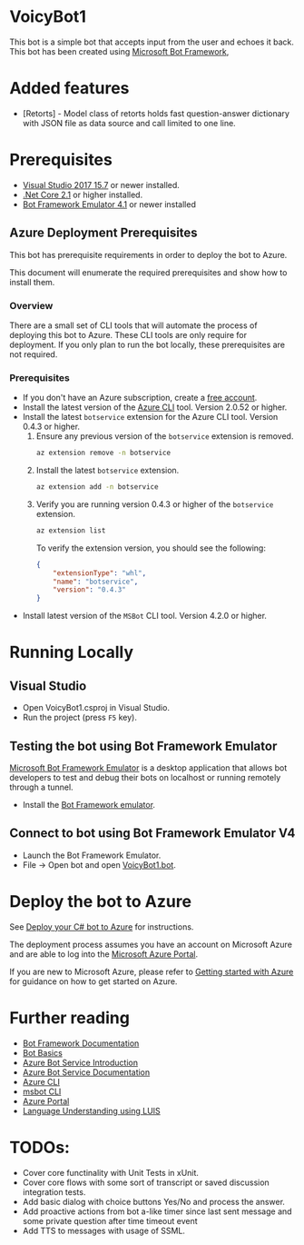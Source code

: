 ﻿# VoicyBot1

This bot is a simple bot that accepts input from the user and echoes it back.
This bot has been created using [Microsoft Bot Framework][1], 

# Added features
- [Retorts] - Model class of retorts holds fast question-answer dictionary with JSON file as data source and call limited to one line.

# Prerequisites
- [Visual Studio 2017 15.7][2] or newer installed.
- [.Net Core 2.1][3] or higher installed.  
- [Bot Framework Emulator 4.1][6] or newer installed

## Azure Deployment Prerequisites
This bot has prerequisite requirements in order to deploy the bot to Azure.

This document will enumerate the required prerequisites and show how to install them.

### Overview
There are a small set of CLI tools that will automate the process of deploying this bot to Azure.  These CLI tools are only require for deployment.  If you only plan to run the bot locally, these prerequisites are not required.

### Prerequisites
- If you don't have an Azure subscription, create a [free account][10].
- Install the latest version of the [Azure CLI][11] tool. Version 2.0.52 or higher.
- Install the latest `botservice` extension for the Azure CLI tool. Version 0.4.3 or higher.
    1. Ensure any previous version of the `botservice` extension is removed.
        ```bash
        az extension remove -n botservice
        ```
    1. Install the latest `botservice` extension.
        ```bash
        az extension add -n botservice
        ```
    1. Verify you are running version 0.4.3 or higher of the `botservice` extension.
        ```bash
        az extension list
        ```
        To verify the extension version, you should see the following:
        ```json
        {
            "extensionType": "whl",
            "name": "botservice",
            "version": "0.4.3"
        }
        ```
- Install latest version of the `MSBot` CLI tool. Version 4.2.0 or higher.

# Running Locally

## Visual Studio
- Open VoicyBot1.csproj in Visual Studio.
- Run the project (press `F5` key).

## Testing the bot using Bot Framework Emulator
[Microsoft Bot Framework Emulator][5] is a desktop application that allows bot 
developers to test and debug their bots on localhost or running remotely through a tunnel.
- Install the [Bot Framework emulator][6].

## Connect to bot using Bot Framework Emulator **V4**
- Launch the Bot Framework Emulator.
- File -> Open bot and open [VoicyBot1.bot](VoicyBot1.bot).

# Deploy the bot to Azure
See [Deploy your C# bot to Azure][50] for instructions.

The deployment process assumes you have an account on Microsoft Azure and are able to log into the [Microsoft Azure Portal][60].

If you are new to Microsoft Azure, please refer to [Getting started with Azure][70] for guidance on how to get started on Azure.

# Further reading
* [Bot Framework Documentation][80]
* [Bot Basics][90]
* [Azure Bot Service Introduction][100]
* [Azure Bot Service Documentation][110]
* [Azure CLI][120]
* [msbot CLI][130]
* [Azure Portal][140]
* [Language Understanding using LUIS][150]

[1]: https://dev.botframework.com
[2]: https://docs.microsoft.com/en-us/visualstudio/releasenotes/vs2017-relnotes
[3]: https://dotnet.microsoft.com/download/dotnet-core/2.1
[5]: https://github.com/microsoft/botframework-emulator
[6]: https://aka.ms/botframeworkemulator

[10]: https://azure.microsoft.com/free/
[11]: https://docs.microsoft.com/cli/azure/install-azure-cli?view=azure-cli-latest

[50]: https://docs.microsoft.com/en-us/azure/bot-service/bot-builder-howto-deploy-azure?view=azure-bot-service-4.0
[60]: https://portal.azure.com
[70]: https://azure.microsoft.com/get-started/
[80]: https://docs.botframework.com
[90]: https://docs.microsoft.com/en-us/azure/bot-service/bot-builder-basics?view=azure-bot-service-4.0
[100]: https://docs.microsoft.com/en-us/azure/bot-service/bot-service-overview-introduction?view=azure-bot-service-4.0
[110]: https://docs.microsoft.com/en-us/azure/bot-service/?view=azure-bot-service-4.0
[120]: https://docs.microsoft.com/en-us/cli/azure/?view=azure-cli-latest
[130]: https://github.com/Microsoft/botbuilder-tools/tree/master/packages/MSBot
[140]: https://portal.azure.com
[150]: https://www.luis.ai

# TODOs:
* Cover core functinality with Unit Tests in xUnit.
* Cover core flows with some sort of transcript or saved discussion integration tests.
* Add basic dialog with choice buttons Yes/No and process the answer.
* Add proactive actions from bot a-like timer since last sent message and some private question after time timeout event
* Add TTS to messages with usage of SSML.
